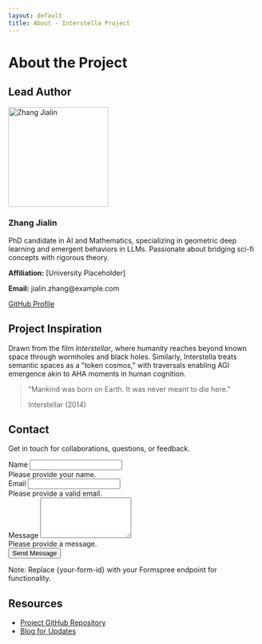```yaml
---
layout: default
title: About - Interstella Project
---
```


<div class="container">
  <h1 class="text-center mb-5">About the Project</h1>

  <section class="mb-5">
    <h2>Lead Author</h2>
    <div class="row">
      <div class="col-md-3">
        <img src="{{ site.baseurl }}/assets/images/jialin-zhang.jpg" alt="Zhang Jialin" class="img-fluid rounded-circle mb-3" style="width: 200px; height: 200px; object-fit: cover;">
      </div>
      <div class="col-md-9">
        <h3>Zhang Jialin</h3>
        <p>PhD candidate in AI and Mathematics, specializing in geometric deep learning and emergent behaviors in LLMs. Passionate about bridging sci-fi concepts with rigorous theory.</p>
        <p><strong>Affiliation:</strong> [University Placeholder]</p>
        <p><strong>Email:</strong> jialin.zhang@example.com</p>
        <a href="https://github.com/jialinzhang" class="btn btn-primary">GitHub Profile</a>
      </div>
    </div>
  </section>

  <section class="mb-5">
    <h2>Project Inspiration</h2>
    <p>Drawn from the film <em>Interstellar</em>, where humanity reaches beyond known space through wormholes and black holes. Similarly, Interstella treats semantic spaces as a "token cosmos," with traversals enabling AGI emergence akin to AHA moments in human cognition.</p>
    <blockquote class="blockquote">
      <p>"Mankind was born on Earth. It was never meant to die here."</p>
      <footer class="blockquote-footer">Interstellar (2014)</footer>
    </blockquote>
  </section>

  <section class="mb-5">
    <h2>Contact</h2>
    <p>Get in touch for collaborations, questions, or feedback.</p>
    <form action="https://formspree.io/f/{your-form-id}" method="POST" class="needs-validation" novalidate>
      <div class="mb-3">
        <label for="name" class="form-label">Name</label>
        <input type="text" class="form-control" id="name" name="name" required>
        <div class="invalid-feedback">Please provide your name.</div>
      </div>
      <div class="mb-3">
        <label for="email" class="form-label">Email</label>
        <input type="email" class="form-control" id="email" name="email" required>
        <div class="invalid-feedback">Please provide a valid email.</div>
      </div>
      <div class="mb-3">
        <label for="message" class="form-label">Message</label>
        <textarea class="form-control" id="message" name="message" rows="5" required></textarea>
        <div class="invalid-feedback">Please provide a message.</div>
      </div>
      <button type="submit" class="btn btn-primary">Send Message</button>
    </form>
    <p class="mt-3 text-muted">Note: Replace {your-form-id} with your Formspree endpoint for functionality.</p>
  </section>

  <section>
    <h2>Resources</h2>
    <ul>
      <li><a href="https://github.com/username/interstella-project">Project GitHub Repository</a></li>
      <li><a href="{{ site.baseurl }}/blog/">Blog for Updates</a></li>
    </ul>
  </section>
</div>

<script>
// Bootstrap form validation
(function () {
  'use strict'
  var forms = document.querySelectorAll('.needs-validation')
  Array.prototype.slice.call(forms).forEach(function (form) {
    form.addEventListener('submit', function (event) {
      if (!form.checkValidity()) {
        event.preventDefault()
        event.stopPropagation()
      }
      form.classList.add('was-validated')
    }, false)
  })
})()
</script>
